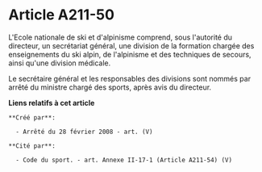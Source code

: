 # Article A211-50

L'Ecole nationale de ski et d'alpinisme comprend, sous l'autorité du directeur, un secrétariat général, une division de la
formation chargée des enseignements du ski alpin, de l'alpinisme et des techniques de secours, ainsi qu'une division
médicale.

Le secrétaire général et les responsables des divisions sont nommés par arrêté du ministre chargé des sports, après avis du
directeur.

**Liens relatifs à cet article**

	**Créé par**:

	  - Arrêté du 28 février 2008 - art. (V)

	**Cité par**:

	  - Code du sport. - art. Annexe II-17-1 (Article A211-54) (V)
